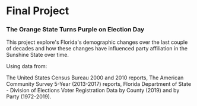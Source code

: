 # Final Project
### The Orange State Turns Purple on Election Day

This project explore's Florida's demographic changes over the last couple of decades and how these changes have influenced party affiliation in the Sunshine State over time.

Using data from:

The United States Census Bureau 2000 and 2010 reports,
The American Community Survey 5-Year (2013-2017) reports,
Florida Department of State - Division of Elections Voter Registration Data by County (2019) and by Party (1972-2019). 
